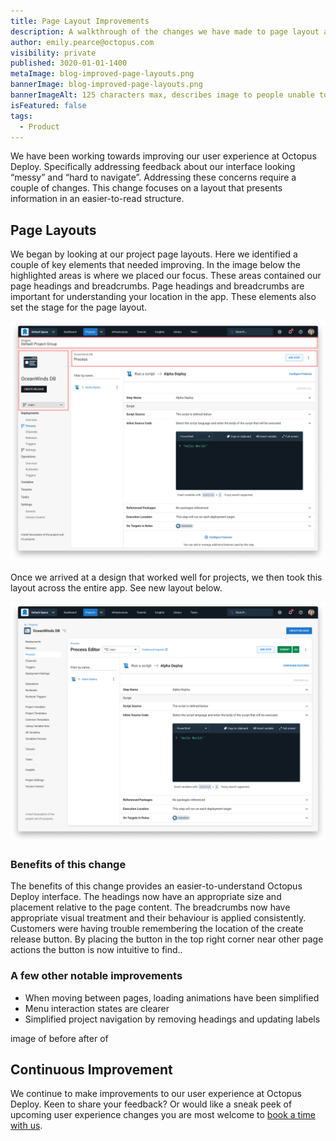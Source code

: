 ```yaml
---
title: Page Layout Improvements
description: A walkthrough of the changes we have made to page layout and other small UI improvements.
author: emily.pearce@octopus.com
visibility: private
published: 3020-01-01-1400
metaImage: blog-improved-page-layouts.png
bannerImage: blog-improved-page-layouts.png
bannerImageAlt: 125 characters max, describes image to people unable to see it.
isFeatured: false
tags: 
  - Product
---
```


We have been working towards improving our user experience at Octopus Deploy. Specifically addressing feedback about our interface looking “messy” and “hard to navigate”.  Addressing these concerns require a couple of changes. This change focuses on a layout that presents information in an easier-to-read structure.

## Page Layouts
We began by looking at our project page layouts. Here we identified a couple of key elements that needed improving. In the image below the highlighted areas is where we placed our focus. These areas contained our page headings and breadcrumbs. Page headings and breadcrumbs are important for understanding your location in the app. These elements also set the stage for the page layout.

![Screen shot of Octopus Deploy project layouts before](projectprocesseditold3.png)

Once we arrived at a design that worked well for projects, we then took this layout across the entire app. See new layout below.

![Screen shot of Octopus Deploy project layouts before](projectprocesseditnew.png)


### Benefits of this change
The benefits of this change provides an easier-to-understand Octopus Deploy interface. The headings now have an appropriate size and placement relative to the page content. The breadcrumbs now have appropriate visual treatment and their behaviour is applied consistently. Customers were having trouble remembering the location of the create release button. By placing the button in the top right corner near other page actions the button is now intuitive to find.. 


### A few other notable improvements
- When moving between pages, loading animations have been simplified
- Menu interaction states are clearer
- Simplified project navigation by removing headings and updating labels

image of before after of 

## Continuous Improvement
We continue to make improvements to our user experience at Octopus Deploy. Keen to share your feedback? Or would like a sneak peek of upcoming user experience changes you are most welcome to [book a time with us](https://calendly.com/emily-pearce-1/octopus-deploy-user-experience-research). 



